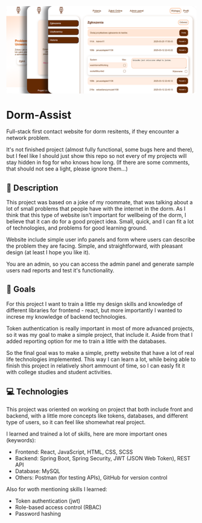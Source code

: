 <img align="center" src="./picture.png">

# Dorm-Assist

<p>Full-stack first contact website for dorm resitents, if they encounter a network problem.</p>
<p>It's not finished project (almost fully functional, some bugs here and there), but I feel like I should just show this repo so not every of my projects will stay hidden in fog for who knows how long. (If there are some comments, that should not see a light, please ignore them...)</p>

<h2>📓 Description</h2>
<p>This project was based on a joke of my roommate, that was talking about a lot of small problems that people have with the internet in the dorm. As I think that this type of website isn't important for wellbeing of the dorm, I believe that it can do for a good project idea. Small, quick, and I can fit a lot of technologies, and problems for good learning ground.</p>
<p>Website include simple user info panels and form where users can describe the problem they are facing. Simple, and straightforward, with pleasant design (at least I hope you like it).</p>
<p>You are an admin, so you can access the admin panel and generate sample users nad reports and test it's functionality.</p>

<h2>📌 Goals</h2>
<p>For this project I want to train a little my design skills and knowledge of different libraries for frontend - react, but more importantly I wanted to increse my knowledge of backend technologies.</p>
<p>Token authentication is really important in most of more advanced projects, so it was my goal to make a simple project, that include it. Aside from that I added reporting option for me to train a little with the databases.</p>
<p>So the final goal was to make a simple, pretty website that have a lot of real life technologies implemented. This way I can learn a lot, while being able to finish this project in relatively short ammount of time, so I can easly fit it with college studies and student activities.</p>

<h2>💻 Technologies</h2>
<p>This project was oriented on working on project that both include front and backend, with a little more concepts like tokens, databases, and different type of users, so it can feel like shomewhat real project.</p>
<p>I learned and trained a lot of skills, here are more important ones (keywords): </p>
<ul>
 <li>Frontend: React, JavaScript, HTML, CSS, SCSS</li>
 <li>Backend: Spring Boot, Spring Security, JWT (JSON Web Token), REST API</li>
 <li>Database: MySQL</li>
 <li>Others: Postman (for testing APIs), GitHub for version control</li>
</ul>
<p>Also for woth mentioning skills I learned: </p>
<ul>
 <li>Token authentication (jwt)</li>
 <li>Role-based access control (RBAC)</li>
 <li>Password hashing</li>
</ul>
